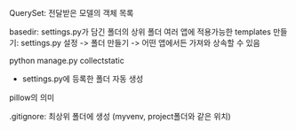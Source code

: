 QuerySet: 전달받은 모델의 객체 목록  

basedir: settings.py가 담긴 폴더의 상위 폴더 
여러 앱에 적용가능한 templates 만들기: settings.py 설정 -> 폴더 만들기 
-> 어떤 앱에서든 가져와 상속할 수 있음  

python manage.py collectstatic
- settings.py에 등록한 폴더 자동 생성 

pillow의 의미 

.gitignore: 최상위 폴더에 생성 (myvenv, project폴더와 같은 위치)